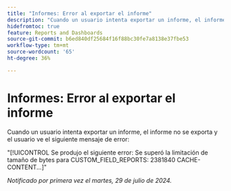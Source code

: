 ```yaml
---
title: "Informes: Error al exportar el informe"
description: "Cuando un usuario intenta exportar un informe, el informe no se exporta y el usuario ve un error."
hidefromtoc: true
feature: Reports and Dashboards
source-git-commit: b6ed840df25684f16f88bc30fe7a8138e37fbe53
workflow-type: tm+mt
source-wordcount: '65'
ht-degree: 36%

---
```



# Informes: Error al exportar el informe

Cuando un usuario intenta exportar un informe, el informe no se exporta y el usuario ve el siguiente mensaje de error:

&quot;[!UICONTROL Se produjo el siguiente error: Se superó la limitación de tamaño de bytes para CUSTOM_FIELD_REPORTS: 2381840 CACHE-CONTENT...]&quot;

_Notificado por primera vez el martes, 29 de julio de 2024._
